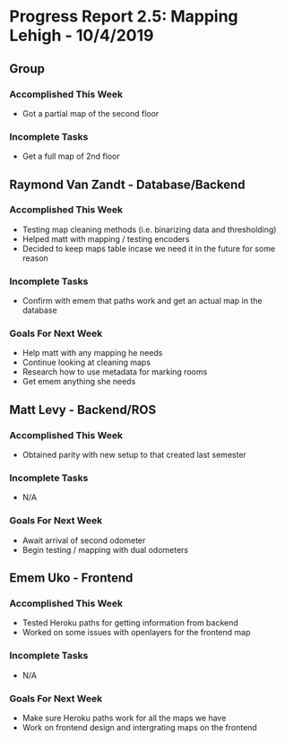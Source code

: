 # Progress Report 2.5:	Mapping Lehigh -		10/4/2019

## Group
### Accomplished This Week
- Got a partial map of the second floor

### Incomplete Tasks
- Get a full map of 2nd floor

## Raymond Van Zandt - Database/Backend

### Accomplished This Week
- Testing map cleaning methods (i.e. binarizing data and thresholding)
- Helped matt with mapping / testing encoders
- Decided to keep maps table incase we need it in the future for some reason

### Incomplete Tasks
- Confirm with emem that paths work and get an actual map in the database

### Goals For Next Week
- Help matt with any mapping he needs
- Continue looking at cleaning maps
- Research how to use metadata for marking rooms
- Get emem anything she needs


## Matt Levy - Backend/ROS

### Accomplished This Week
- Obtained parity with new setup to that created last semester

### Incomplete Tasks
- N/A

### Goals For Next Week
- Await arrival of second odometer
- Begin testing / mapping with dual odometers

## Emem Uko - Frontend

### Accomplished This Week
- Tested Heroku paths for getting information from backend
- Worked on some issues with openlayers for the frontend map

### Incomplete Tasks
-  N/A

### Goals For Next Week
- Make sure Heroku paths work for all the maps we have
- Work on frontend design and intergrating maps on the frontend
